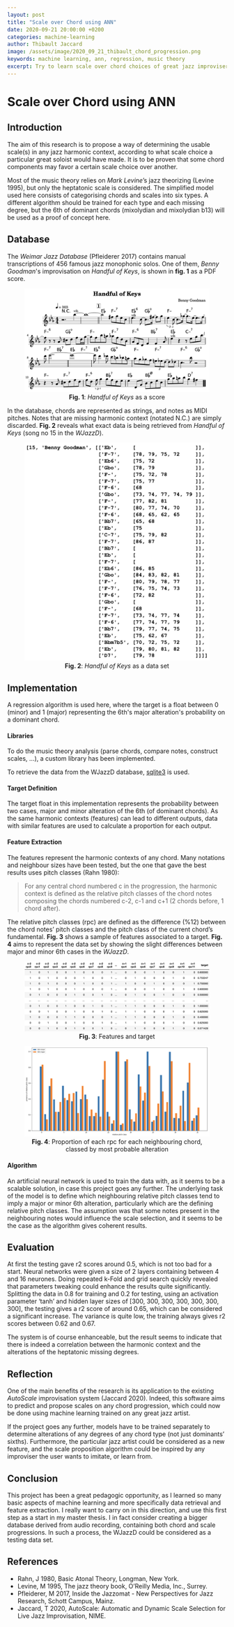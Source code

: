 ```yaml
---
layout: post
title: "Scale over Chord using ANN"
date: 2020-09-21 20:00:00 +0200
categories: machine-learning
author: Thibault Jaccard
image: /assets/image/2020_09_21_thibault_chord_progression.png
keywords: machine learning, ann, regression, music theory
excerpt: Try to learn scale over chord choices of great jazz improvisers
---
```


# Scale over Chord using ANN

## Introduction

The aim of this research is to propose a way of determining the usable scale(s) in any jazz harmonic context, according to what scale choice a particular great soloist would have made. It is to be proven that some chord components may favor a certain scale choice over another.

Most of the music theory relies on *Mark Levine*’s jazz theorizing (Levine 1995), but only the heptatonic scale is considered. The simplified model used here consists of categorising chords and scales into six types. A different algorithm should be trained for each type and each missing degree, but the 6th of dominant chords (mixolydian and mixolydian b13) will be used as a proof of concept here.

## Database

The *Weimar Jazz Database* (Pfleiderer 2017) contains manual transcriptions of 456 famous jazz monophonic solos. One of them, *Benny Goodman*'s improvisation on *Handful of Keys*, is shown in **fig. 1** as a PDF score.

<figure align="middle">
   <img src="/assets/image/2020_09_21_thibault_handful_of_keys.png" width="auto" height="auto"/>
   <figcaption><strong>Fig. 1</strong>: <em>Handful of Keys</em> as a score </figcaption>
</figure>

In the database, chords are represented as strings, and notes as MIDI pitches. Notes that are missing harmonic context (notated N.C.) are simply discarded. **Fig. 2** reveals what exact data is being retrieved from *Handful of Keys* (song no 15 in the *WJazzD*).

<figure align="middle">
   <img src="/assets/image/2020_09_21_thibault_15.png" width="auto" height="auto"/>
   <figcaption><strong>Fig. 2</strong>: <em>Handful of Keys</em> as a data set </figcaption>
</figure>

## Implementation

A regression algorithm is used here, where the target is a float between 0 (minor) and 1 (major) representing the 6th's major alteration's probability on a dominant chord.

#### Libraries

To do the music theory analysis (parse chords, compare notes, construct scales, ...), a custom library has been implemented.

To retrieve the data from the WJazzD database, [sqlite3](https://docs.python.org/3/library/sqlite3.html) is used.

#### Target Definition

The target float in this implementation represents the probability between two cases, major and minor alteration of the 6th (of dominant chords). As the same harmonic contexts (features) can lead to different outputs, data with similar features are used to calculate a proportion for each output.

#### Feature Extraction

The features represent the harmonic contexts of any chord. Many notations and neighbour sizes have been tested, but the one that gave the best results uses pitch classes (Rahn 1980):

> For any central chord numbered c in the progression, the harmonic context is defined as the relative pitch classes of the chord notes composing the chords numbered c-2, c-1 and c+1 (2 chords before, 1 chord after).

The relative pitch classes (rpc) are defined as the difference (%12) between the chord notes’ pitch classes and the pitch class of the current chord’s fundamental. **Fig. 3** shows a sample of features associated to a target. **Fig. 4** aims to represent the data set by showing the slight differences between major and minor 6th cases in the *WJazzD*.

<figure align="middle">
   <img src="/assets/image/2020_09_21_thibault_features_and_target.png" width="auto" height="auto"/>
   <figcaption><strong>Fig. 3</strong>: Features and target </figcaption>
</figure>

<figure align="middle">
   <img src="/assets/image/2020_09_21_thibault_rpc_plot.png" width="auto" height="auto"/>
   <figcaption><strong>Fig. 4</strong>: Proportion of each rpc for each neighbouring chord, classed by most probable alteration</figcaption>
</figure>

#### Algorithm

An artificial neural network is used to train the data with, as it seems to be a scalable solution, in case this project goes any further. The underlying task of the model is to define which neighbouring relative pitch classes tend to imply a major or minor 6th alteration, particularly which are the defining relative pitch classes. The assumption was that some notes present in the neighbouring notes would influence the scale selection, and it seems to be the case as the algorithm gives coherent results.

## Evaluation

At first the testing gave r2 scores around 0.5, which is not too bad for a start. Neural networks were given a size of 2 layers containing between 4 and 16 neurones. Doing repeated k-Fold and grid search quickly revealed that parameters tweaking could enhance the results quite significantly. Splitting the data in 0.8 for training and 0.2 for testing, using an activation parameter ‘tanh’ and hidden layer sizes of [300, 300, 300, 300, 300, 300, 300], the testing gives a r2 score of around 0.65, which can be considered a significant increase. The variance is quite low, the training always gives r2 scores between 0.62 and 0.67.

The system is of course enhanceable, but the result seems to indicate that there is indeed a correlation between the harmonic context and the alterations of the heptatonic missing degrees.

## Reflection

One of the main benefits of the research is its application to the existing *AutoScale* improvisation system (Jaccard 2020). Indeed, this software aims to predict and propose scales on any chord progression, which could now be done using machine learning trained on any great jazz artist.

If the project goes any further, models have to be trained separately to determine alterations of any degrees of any chord type (not just dominants’ sixths). Furthermore, the particular jazz artist could be considered as a new feature, and the scale proposition algorithm could be inspired by any improviser the user wants to imitate, or learn from.

## Conclusion

This project has been a great pedagogic opportunity, as I learned so many basic aspects of machine learning and more specifically data retrieval and feature extraction. I really want to carry on in this direction, and use this first step as a start in my master thesis. I in fact consider creating a bigger database derived from audio recording, containing both chord and scale progressions. In such a process, the WJazzD could be considered as a testing data set.

## References

* Rahn, J 1980, Basic Atonal Theory, Longman, New York.
* Levine, M 1995, The jazz theory book, O’Reilly Media, Inc., Surrey.
* Pfleiderer, M 2017, Inside the Jazzomat - New Perspectives for Jazz Research, Schott Campus, Mainz.
* Jaccard, T 2020, AutoScale: Automatic and Dynamic Scale Selection for Live Jazz Improvisation, NIME.
